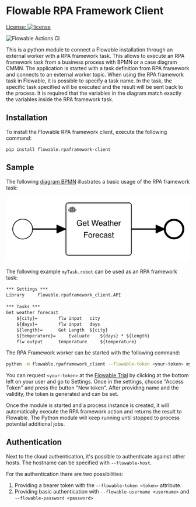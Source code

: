 # Flowable RPA Framework Client

[License:
![license](https://img.shields.io/hexpm/l/plug.svg)](https://github.com/flowable/flowable-external-client-python/blob/main/LICENSE)

![Flowable Actions CI](https://github.com/flowable/flowable-external-client-python/actions/workflows/main.yml/badge.svg?branch=main)

This is a python module to connect a Flowable installation through an external worker with a RPA framework task.
This allows to execute an RPA framework task from a business process with BPMN or a case diagram CMMN.
The application is started with a task definition from RPA framework and connects to an external worker topic.
When using the RPA framework task in Flowable, it is possible to specify a task name.
In the task, the specific task specified will be executed and the result will be sent back to the process.
It is required that the variables in the diagram match exactly the variables inside the RPA framework task.

## Installation

To install the Flowable RPA framework client, execute the following command:

```
pip install flowable.rpaframework-client
```

## Sample

The following [diagram BPMN](docs/rpaframeworkExample.bpmn) illustrates a basic usage of the RPA framework task:

![Simple BPMN diagram with a start event, a RPA Framework task and an end event](docs/rpaframeworkExample.png)

The following example `myTask.robot` can be used as an RPA framework task:
```
*** Settings ***
Library		flowable.rpaframework_client.API

*** Tasks ***
Get weather forecast
    ${city}=		flw input	city
    ${days}=		flw input	days
    ${length}=      Get Length  ${city}
    ${temperature}=     Evaluate    ${days} * ${length}
    flw output		temperature     ${temperature}
```

The RPA Framework worker can be started with the following command:
```sh
python -m flowable.rpaframework_client --flowable-token <your-token> myTopic myTask.robot
```

You can request `<your-token>` at the [Flowable Trial](https://trial.flowable.com/work/) by clicking at the bottom left on your user and go to Settings.
Once in the settings, choose "Access Token" and press the button "New token".
After providing name and the validity, the token is generated and can be set.

Once the module is started and a process instance is created, it will automatically execute the RPA framework action and returns the result to Flowable.
The Python module will keep running until stopped to process potential additional jobs.

## Authentication

Next to the cloud authentication, it's possible to authenticate against other hosts.
The hostname can be specified with `--flowable-host`.

For the authentication there are two possibilities:

1. Providing a bearer token with the `--flowable-token <token>` attribute.
2. Providing basic authentication with `--flowable-username <username>` and `--flowable-password <password>`
